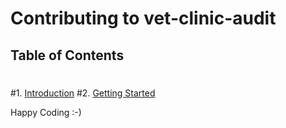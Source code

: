 # Contributing to vet-clinic-audit
 ## Table of Contents
 #
 #1. [Introduction](#introduction)
 #2. [Getting Started](#getting-started)

Happy Coding :-)

